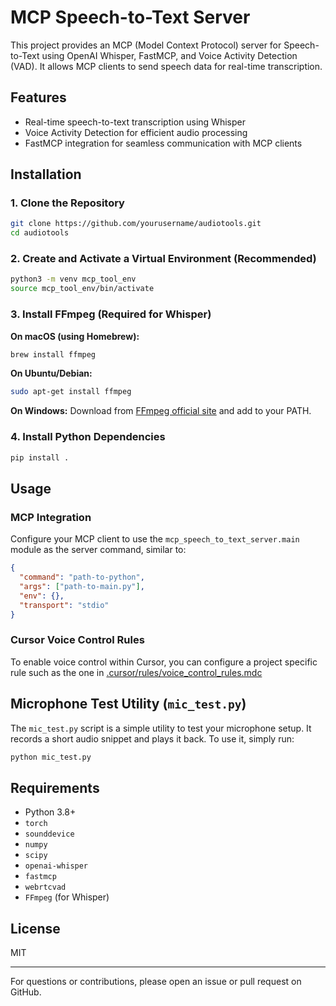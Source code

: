 # MCP Speech-to-Text Server

This project provides an MCP (Model Context Protocol) server for Speech-to-Text using OpenAI Whisper, FastMCP, and Voice Activity Detection (VAD). It allows MCP clients to send speech data for real-time transcription.

## Features
- Real-time speech-to-text transcription using Whisper
- Voice Activity Detection for efficient audio processing
- FastMCP integration for seamless communication with MCP clients

## Installation

### 1. Clone the Repository
```bash
git clone https://github.com/yourusername/audiotools.git
cd audiotools
```

### 2. Create and Activate a Virtual Environment (Recommended)
```bash
python3 -m venv mcp_tool_env
source mcp_tool_env/bin/activate
```

### 3. Install FFmpeg (Required for Whisper)
**On macOS (using Homebrew):**
```bash
brew install ffmpeg
```
**On Ubuntu/Debian:**
```bash
sudo apt-get install ffmpeg
```
**On Windows:**
Download from [FFmpeg official site](https://ffmpeg.org/download.html) and add to your PATH.

### 4. Install Python Dependencies
```bash
pip install .
```

## Usage

### MCP Integration
Configure your MCP client to use the `mcp_speech_to_text_server.main` module as the server command, similar to:
```json
{
  "command": "path-to-python",
  "args": ["path-to-main.py"],
  "env": {},
  "transport": "stdio"
}
```

### Cursor Voice Control Rules
To enable voice control within Cursor, you can configure a project specific rule such as the one in [.cursor/rules/voice_control_rules.mdc](.cursor/rules/voice_control_rules.mdc)


## Microphone Test Utility (`mic_test.py`)
The `mic_test.py` script is a simple utility to test your microphone setup. It records a short audio snippet and plays it back. To use it, simply run:
```bash
python mic_test.py
```

## Requirements
- Python 3.8+
- `torch`
- `sounddevice`
- `numpy`
- `scipy`
- `openai-whisper`
- `fastmcp`
- `webrtcvad`
- `FFmpeg` (for Whisper)

## License
MIT

---

For questions or contributions, please open an issue or pull request on GitHub. 
